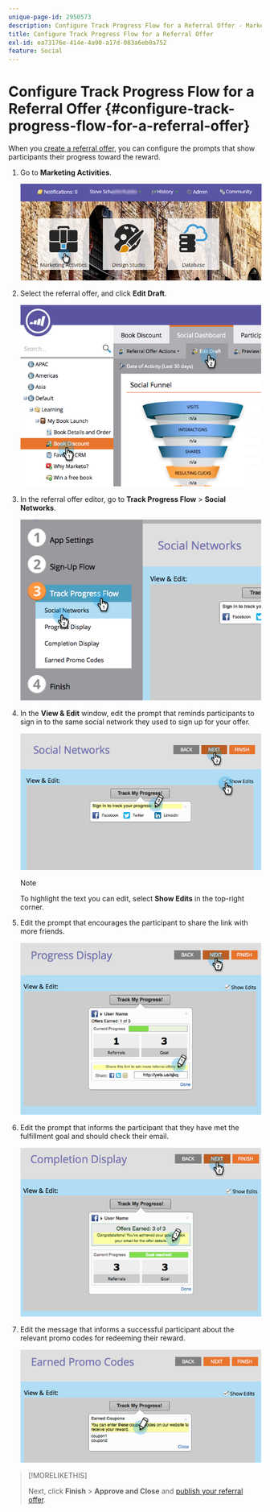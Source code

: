 ```yaml
---
unique-page-id: 2950573
description: Configure Track Progress Flow for a Referral Offer - Marketo Docs - Product Documentation
title: Configure Track Progress Flow for a Referral Offer
exl-id: ea73176e-414e-4a90-a17d-083a6eb0a752
feature: Social
---
```

# Configure Track Progress Flow for a Referral Offer {#configure-track-progress-flow-for-a-referral-offer}

When you [create a referral offer](/help/marketo/product-docs/demand-generation/social/referral-offers/create-a-referral-offer.md), you can configure the prompts that show participants their progress toward the reward.

1. Go to **Marketing Activities**.

   ![](assets/login-marketing-activities-4.png)

1. Select the referral offer, and click **Edit Draft**.

   ![](assets/image2014-9-22-14-3a35-3a31.png)

1. In the referral offer editor, go to **Track Progress Flow** > **Social Networks**.

   ![](assets/image2014-9-22-14-3a35-3a43.png)

1. In the **View & Edit** window, edit the prompt that reminds participants to sign in to the same social network they used to sign up for your offer.

   ![](assets/image2014-9-22-14-3a35-3a58.png)

   >[!NOTE]
   >
   >To highlight the text you can edit, select **Show Edits** in the top-right corner.

1. Edit the prompt that encourages the participant to share the link with more friends.

   ![](assets/image2014-9-22-14-3a36-3a22.png)

1. Edit the prompt that informs the participant that they have met the fulfillment goal and should check their email.

   ![](assets/image2014-9-22-14-3a36-3a36.png)

1. Edit the message that informs a successful participant about the relevant promo codes for redeeming their reward.

   ![](assets/image2014-9-22-14-3a36-3a43.png)

>[!MORELIKETHIS]
>
>Next, click **Finish** > **Approve and Close** and [publish your referral offer](/help/marketo/product-docs/demand-generation/social/referral-offers/publish-a-referral-offer.md).
